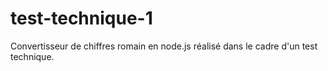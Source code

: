 # test-technique-1
Convertisseur de chiffres romain en node.js réalisé dans le cadre d'un test technique.
